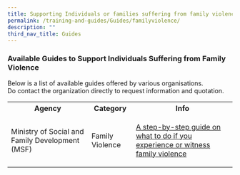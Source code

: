 ```yaml
---
title: Supporting Individuals or families suffering from family violence
permalink: /training-and-guides/Guides/familyviolence/
description: ""
third_nav_title: Guides
---
```

### Available Guides to Support Individuals Suffering from Family Violence 

Below is a list of available guides offered by various organisations.<br>Do contact the organization directly to request information and quotation.

<div class="horizontal-scroll"><table width="100%">

  <tbody><tr>
    <th>Agency</th>
    <th>Category</th>
    <th>Info</th>
  </tr>

  <tr>
    <td>Ministry of Social and Family Development (MSF)</td>
    <td>Family Violence</td>
    <td>
			
[A step-by-step guide on what to do if you experience or witness family violence](https://www.msf.gov.sg/policies/Strong-and-Stable-Families/Supporting-Families/Family-Violence/Pages/default.aspx)
			
</td>
  </tr>
  
</tbody></table></div>